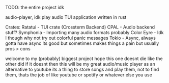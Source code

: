 TODO: the entire project idk

audio-player, idk play audio
TUI application written in rust

Crates:
Ratatui - TUI crate (Crossterm Backend)
CPAL - Audio backend stuff?
Symphonia - Importing many audio formats probably
Color Eyre - Idk I though why not try out colorful panic messages
Tokio - Async, always gotta have async its good but sometimes makes things a pain but usually pros > cons

welcome to my (probably) biggest project
hope this one doesnt die like the other did
if it doesnt then this will be my great audio/music player as an alternative to youtube
its a thing to store songs and play them, not to find them, thats the job of like youtube or spotify or whatever else you use
